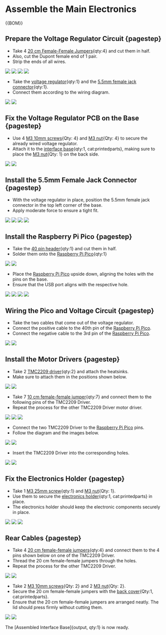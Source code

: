 # Assemble the Main Electronics

{{BOM}}

[20 cm female-female jumper]: parts/elect/20cm-f-f-jumper.md "{cat:elect}"
[Voltage regulator]: parts/elect/voltage-regulator.md "{cat:elect}"
[5.5mm female jack connector]: parts/elect/5.5mm-f-jack-connector.md "{cat:elect}"
[M3 10mm screw]: parts/mech/M3-10mm-screw.md "{cat:mech}"
[M3 nut]: parts/mech/M3-nut.md "{cat:mech}"
[Interface base]: models/interface-base.stl "{previewpage}"
[40 pin header]: parts/elect/40-pin-header.md "{cat:elect}"
[Raspberry Pi Pico]: parts/elect/rpi-pico.md "{cat:elect}"
[TMC2209 driver]: parts/elect/TMC2209-driver.md "{cat:elect}"
[10 cm female-female jumper]: parts/elect/10cm-f-f-jumper.md "{cat:elect}"
[M3 25mm screw]: parts/mech/M3-25mm-screw.md "{cat:mech}"
[Electronics holder]: models/electronics-holder.stl "{previewpage}"
[Back cover]: models/interface-back-cover.stl "{previewpage}"

## Prepare the Voltage Regulator Circuit {pagestep}

* Take 4 [20 cm Female-Female Jumpers][20 cm female-female jumper]{qty:4} and cut them in half.
* Also, cut the Dupont female end of 1 pair. 
* Strip the ends of all wires.

![](images/control-interface/jumpers-vg.jpg)
![](images/control-interface/jumpers-vg_1.jpg)
![](images/control-interface/jumpers-vg_2.jpg)
![](images/control-interface/jumpers-vg_3.jpg)

* Take the [voltage regulator][Voltage regulator]{qty:1} and the [5.5mm female jack connector]{qty:1}.
* Connect them according to the wiring diagram.

![](images/control-interface/5.5mm-f-jack-connector.jpg)
![](images/control-interface/5.5mm-f-jack-connector_1.jpg)

## Fix the Voltage Regulator PCB on the Base {pagestep}

* Use 4 [M3 10mm screws][M3 10mm screw]{Qty: 4} and [M3 nut]{Qty: 4} to secure the already wired voltage regulator.
* Attach it to the [interface base][Interface base]{qty:1, cat:printedparts}, making sure to place the [M3 nut]{Qty: 1} on the back side.

![](images/control-interface/base-vr.jpg)
![](images/control-interface/base-vr_1.jpg)

## Install the 5.5mm Female Jack Connector {pagestep}

* With the voltage regulator in place, position the 5.5mm female jack connector in the top left corner of the base.
* Apply moderate force to ensure a tight fit.

![](images/control-interface/base-jack-connector.jpg)
![](images/control-interface/base-jack-connector_1.jpg)
![](images/control-interface/base-jack-connector_2.jpg)
![](images/control-interface/base-jack-connector_3.jpg)

## Install the Raspberry Pi Pico {pagestep}

* Take the [40 pin header]{qty:1} and cut them in half.
* Solder them onto the [Raspberry Pi Pico]{qty:1}

![](images/control-interface/rpi-pico.jpg)
![](images/control-interface/rpi-pico_1.jpg)

* Place the [Raspberry Pi Pico] upside down, aligning the holes with the pins on the base.
* Ensure that the USB port aligns with the respective hole.

![](images/control-interface/base-rpi-pico.jpg)
![](images/control-interface/base-rpi-pico_1.jpg)
![](images/control-interface/base-rpi-pico_2.jpg)
![](images/control-interface/base-rpi-pico_3.jpg)

## Wiring the Pico and Voltage Circuit {pagestep}

* Take the two cables that come out of the voltage regulator.
* Connect the positive cable to the 40th pin of the [Raspberry Pi Pico].
* Connect the negative cable to the 3rd pin of the [Raspberry Pi Pico].

![](images/control-interface/vr-jumpers.jpg)
![](images/control-interface/vr-jumpers-rpi-pico.jpg)

## Install the Motor Drivers {pagestep}

* Take 2 [TMC2209 driver]{qty:2} and attach the heatsinks.
* Make sure to attach them in the positions shown below.

![](images/control-interface/TMC2209-driver.jpg)
![](images/control-interface/TMC2209-driver_1.jpg)

* Take 7 [10 cm female-female jumper]{qty:7} and connect them to the following pins of the TMC2209 Driver.
* Repeat the process for the other TMC2209 Driver motor driver.

![](images/control-interface/TMC2209-driver-jumpers.jpg)
![](images/control-interface/TMC2209-driver-jumpers_1.jpg)
![](images/control-interface/TMC2209-driver-jumpers_2.jpg)

* Connect the two TMC2209 Driver to the [Raspberry Pi Pico] pins. 
* Follow the diagram and the images below.

![](images/control-interface/TMC2209-driver-jumpers_3.jpg)
![](images/control-interface/TMC2209-driver-jumpers_4.jpg)

* Insert the TMC2209 Driver into the corresponding holes.

![](images/control-interface/TMC2209-driver-base.jpg)
![](images/control-interface/TMC2209-driver-base_1.jpg)

## Fix the Electronics Holder {pagestep}

* Take 1 [M3 25mm screw]{qty:1} and [M3 nut]{Qty: 1}.
* Use them to secure the [electronics holder][Electronics holder]{qty:1, cat:printedparts} in place.
* The electronics holder should keep the electronic components securely in place.

![](images/control-interface/electronic-holder.jpg)
![](images/control-interface/electronic-holder_1.jpg)
![](images/control-interface/electronic-holder_2.jpg)

## Rear Cables {pagestep}

* Take 4 [20 cm female-female jumpers][20 cm female-female jumper]{qty:4} and connect them to the 4 pins shown below on one of the TMC2209 Driver.
* Thread the 20 cm female-female jumpers through the holes.
* Repeat the process for the other TMC2209 Driver. 

![](images/control-interface/TMC2209-driver-jumpers_4.jpg)
![](images/control-interface/TMC2209-driver-jumpers_5.jpg)

* Take 2 [M3 10mm screws][M3 10mm screw]{Qty: 2} and 2 [M3 nut]{Qty: 2}.
* Secure the 20 cm female-female jumpers with the [back cover][Back cover]{Qty:1, cat:printedparts}.
* Ensure that the 20 cm female-female jumpers are arranged neatly. The lid should press firmly without cutting them.

![](images/control-interface/back-cover.jpg)
![](images/control-interface/back-cover_1.jpg)

The [Assembled Interface Base]{output, qty:1} is now ready.